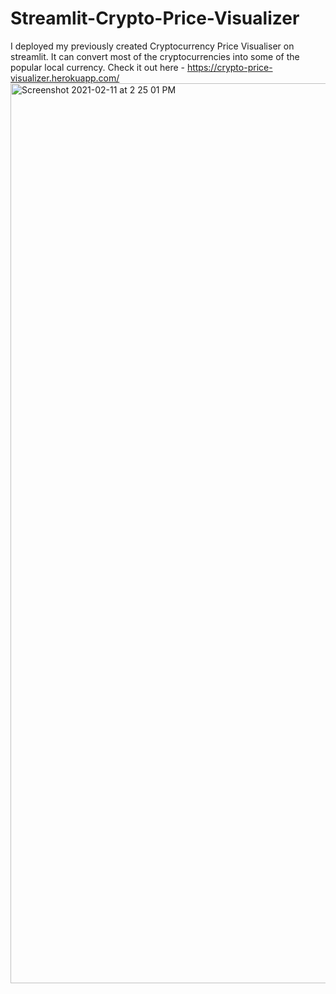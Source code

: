 # Streamlit-Crypto-Price-Visualizer
I deployed my previously created Cryptocurrency Price Visualiser on streamlit. It can convert most of the cryptocurrencies into some of the popular local currency.
Check it out here - https://crypto-price-visualizer.herokuapp.com/
<img width="1440" alt="Screenshot 2021-02-11 at 2 25 01 PM" src="https://user-images.githubusercontent.com/50315818/107617228-8697c980-6c75-11eb-829d-5f635fefdf21.png">
